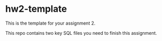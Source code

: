 # hw2-template

This is the template for your assignment 2.

This repo contains two key SQL files you need to finish this assignment.
